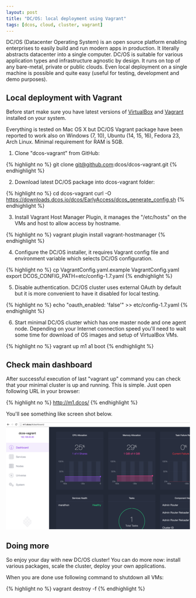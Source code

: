 ```yaml
---
layout: post
title: "DC/OS: local deployment using Vagrant"
tags: [dcos, cloud, cluster, vagrant]
---
```


DC/OS (Datacenter Operating System) is an open source platform enabling enterprises
to easily build and run modern apps in production. It literally abstracts
datacenter into a single computer. DC/OS is suitable for various application
types and infrastructure agnostic by design. It runs on top of any bare-metal,
private or public clouds. Even local deployment on a single machine is
possible and quite easy (useful for testing, development and demo purposes). 


## Local deployment with Vagrant

Before start make sure you have latest versions of 
[VirtualBox](https://www.virtualbox.org/wiki/Downloads) and 
[Vagrant](https://www.vagrantup.com/downloads.html) installed on your system.

Everything is tested on Mac OS X but DC/OS Vagrant package have been reported
to work also on Windows (7, 10), Ubuntu (14, 15, 16), Fedora 23, Arch Linux.
Minimal requirement for RAM is 5GB.

1) Clone "dcos-vagrant" from GitHub:

{% highlight no %}
git clone git@github.com:dcos/dcos-vagrant.git
{% endhighlight %}

2) Download latest DC/OS package into dcos-vagrant folder:

{% highlight no %}
cd dcos-vagrant
curl -O https://downloads.dcos.io/dcos/EarlyAccess/dcos_generate_config.sh
{% endhighlight %}

3) Install Vagrant Host Manager Plugin, it manages the "/etc/hosts" on the VMs
and host to allow access by hostname.

{% highlight no %}
vagrant plugin install vagrant-hostmanager
{% endhighlight %}

4) Configure the DC/OS installer, it requires Vagrant config file and
environment variable which selects DC/OS configuration.

{% highlight no %}
cp VagrantConfig.yaml.example VagrantConfig.yaml
export DCOS_CONFIG_PATH=etc/config-1.7.yaml
{% endhighlight %}

5) Disable authentication. DC/OS cluster uses external OAuth by default but it is
more convenient to have it disabled for local testing.

{% highlight no %}
echo "oauth_enabled: 'false'" >> etc/config-1.7.yaml
{% endhighlight %}

6) Start minimal DC/OS cluster which has one master node and one agent node.
Depending on your Internet connection speed you'll need to wait some time
for download of OS images and setup of VirtualBox VMs.

{% highlight no %}
vagrant up m1 a1 boot
{% endhighlight %}

## Check main dashboard

After successful execution of last "vagrant up" command you can check that
your minimal cluster is up and running. This is simple. Just open following
URL in your browser:

{% highlight no %}
http://m1.dcos/
{% endhighlight %}

You'll see something like screen shot below.

![DC/OS Local Dashboard](/assets/blog-2016/dcos-local-dashboard.png)

## Doing more

So enjoy your day with new DC/OS cluster! You can do more now: install various
packages, scale the cluster, deploy your own applications. 

When you are done
use following command to shutdown all VMs:

{% highlight no %}
vagrant destroy -f
{% endhighlight %}
